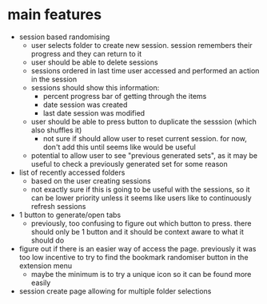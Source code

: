# main features
- session based randomising
    - user selects folder to create new session. session remembers their progress and they can return to it
    - user should be able to delete sessions
    - sessions ordered in last time user accessed and performed an action in the session
    - sessions should show this information:
        - percent progress bar of getting through the items
        - date session was created
        - last date session was modified
    - user should be able to press button to duplicate the sesssion (which also shuffles it)
        - not sure if should allow user to reset current session. for now, don't add this until seems like would be useful
    - potential to allow user to see "previous generated sets", as it may be useful to check a previously generated set for some reason
- list of recently accessed folders
    - based on the user creating sessions
    - not exactly sure if this is going to be useful with the sessions, so it can be lower priority unless it seems like users like to continuously refresh sessions
- 1 button to generate/open tabs
    - previously, too confusing to figure out which button to press. there should only be 1 button and it should be context aware to what it should do
- figure out if there is an easier way of access the page. previously it was too low incentive to try to find the bookmark randomiser button in the extension menu
    - maybe the minimum is to try a unique icon so it can be found more easily
- session create page allowing for multiple folder selections